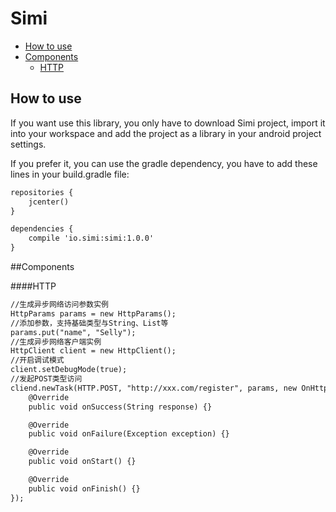 # Simi

* [How to use](#howtouse)
* [Components](#components)
    * [HTTP](#http)
## How to use

If you want use this library, you only have to download Simi project, import it into your workspace and add the project as a library in your android project settings.

If you prefer it, you can use the gradle dependency, you have to add these lines in your build.gradle file:

```xml
repositories {
    jcenter()
}

dependencies {
    compile 'io.simi:simi:1.0.0'
}
```

##Components

####HTTP
```xml
//生成异步网络访问参数实例
HttpParams params = new HttpParams();
//添加参数，支持基础类型与String、List等
params.put("name", "Selly");
//生成异步网络客户端实例
HttpClient client = new HttpClient();
//开启调试模式
client.setDebugMode(true);
//发起POST类型访问
cliend.newTask(HTTP.POST, "http://xxx.com/register", params, new OnHttpResponseListener() {
    @Override
    public void onSuccess(String response) {}

    @Override
    public void onFailure(Exception exception) {}

    @Override
    public void onStart() {}

    @Override
    public void onFinish() {}
});
```
